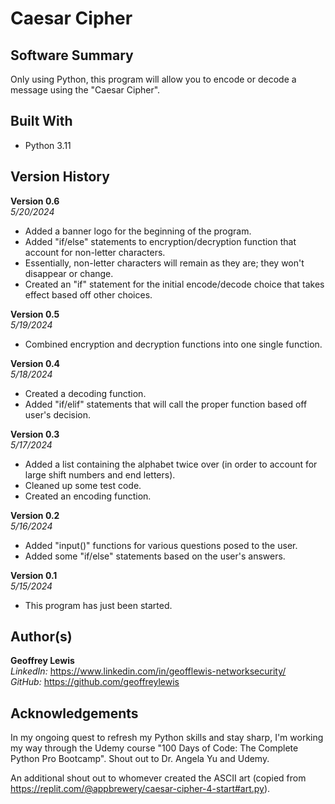 # Caesar Cipher

## Software Summary

Only using Python, this program will allow you to encode or decode a message using the "Caesar Cipher".  

## Built With

* Python 3.11

## Version History 

**Version 0.6**  
*5/20/2024*  
* Added a banner logo for the beginning of the program.
* Added "if/else" statements to encryption/decryption function that account for non-letter characters.
* Essentially, non-letter characters will remain as they are; they won't disappear or change.
* Created an "if" statement for the initial encode/decode choice that takes effect based off other choices. 

**Version 0.5**  
*5/19/2024*  
* Combined encryption and decryption functions into one single function.

**Version 0.4**  
*5/18/2024*  
* Created a decoding function.
* Added "if/elif" statements that will call the proper function based off user's decision.

**Version 0.3**  
*5/17/2024*  
* Added a list containing the alphabet twice over (in order to account for large shift numbers and end letters).
* Cleaned up some test code.
* Created an encoding function.

**Version 0.2**  
*5/16/2024*  
* Added "input()" functions for various questions posed to the user.
* Added some "if/else" statements based on the user's answers.

**Version 0.1**  
*5/15/2024*  
* This program has just been started.

## Author(s)

**Geoffrey Lewis**    
*LinkedIn:* https://www.linkedin.com/in/geofflewis-networksecurity/  
*GitHub:* https://github.com/geoffreylewis

## Acknowledgements

In my ongoing quest to refresh my Python skills and stay sharp, I'm working my way through the Udemy course "100 Days of Code: The Complete Python Pro Bootcamp".  Shout out to Dr. Angela Yu and Udemy.

An additional shout out to whomever created the ASCII art (copied from https://replit.com/@appbrewery/caesar-cipher-4-start#art.py).
